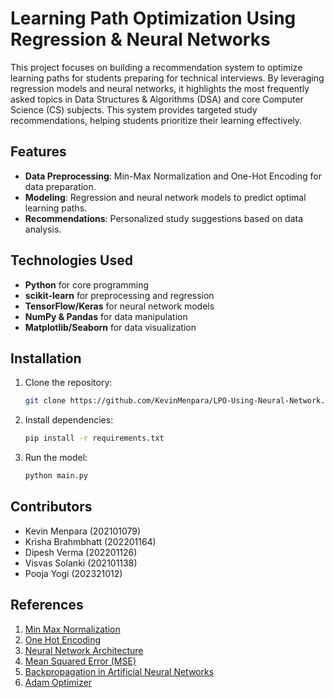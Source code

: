 # Learning Path Optimization Using Regression & Neural Networks

This project focuses on building a recommendation system to optimize learning paths for students preparing for technical interviews. By leveraging regression models and neural networks, it highlights the most frequently asked topics in Data Structures & Algorithms (DSA) and core Computer Science (CS) subjects. This system provides targeted study recommendations, helping students prioritize their learning effectively.

## Features

- **Data Preprocessing**: Min-Max Normalization and One-Hot Encoding for data preparation.
- **Modeling**: Regression and neural network models to predict optimal learning paths.
- **Recommendations**: Personalized study suggestions based on data analysis.
  
## Technologies Used

- **Python** for core programming
- **scikit-learn** for preprocessing and regression
- **TensorFlow/Keras** for neural network models
- **NumPy & Pandas** for data manipulation
- **Matplotlib/Seaborn** for data visualization

## Installation

1. Clone the repository:
    ```bash
    git clone https://github.com/KevinMenpara/LPO-Using-Neural-Network.git
    ```

2. Install dependencies:
    ```bash
    pip install -r requirements.txt
    ```

3. Run the model:
    ```bash
    python main.py
    ```

## Contributors

- Kevin Menpara (202101079)
- Krisha Brahmbhatt (202201164)
- Dipesh Verma (202201126)
- Visvas Solanki (202101138)
- Pooja Yogi (202321012)

## References

1. [Min Max Normalization](https://scikit-learn.org/1.5/modules/generated/sklearn.preprocessing.MinMaxScaler.html)
2. [One Hot Encoding](https://ersj.eu/journal/3388/download/Use+of+Autoencoder+and+One-Hot+Encoding+for+Customer+Segmentation.pdf)
3. [Neural Network Architecture](https://core.ac.uk/download/pdf/234645196.pdf)
4. [Mean Squared Error (MSE)](https://www.sciencedirect.com/topics/engineering/mean-square-error)
5. [Backpropagation in Artificial Neural Networks](https://gvpress.com/journals/AJNNIA/vol4_no1/3.pdf)
6. [Adam Optimizer](https://arxiv.org/pdf/1412.6980)

